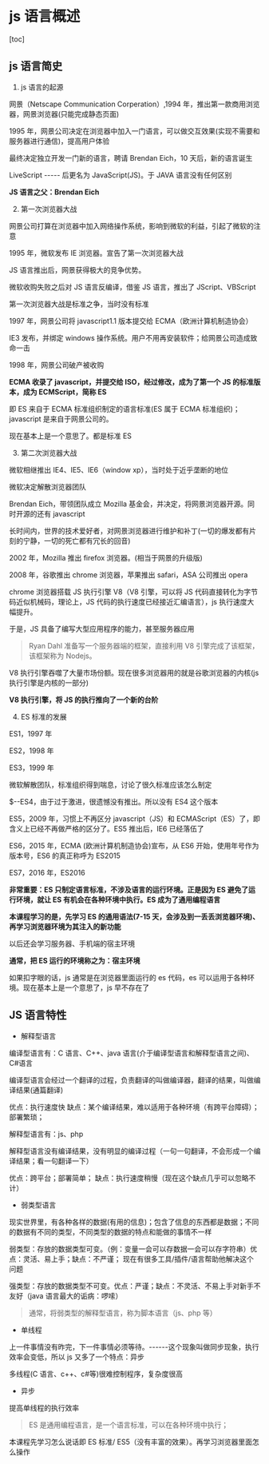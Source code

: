 # js 语言概述

[toc]

## js 语言简史

1. js 语言的起源

网景（Netscape Communication Corperation）,1994 年，推出第一款商用浏览器，网景浏览器(只能完成静态页面)

1995 年，网景公司决定在浏览器中加入一门语言，可以做交互效果(实现不需要和服务器进行通信)，提高用户体验

最终决定独立开发一门新的语言，聘请 Brendan Eich，10 天后，新的语言诞生

LiveScript ----- 后更名为 JavaScript(JS)。于 JAVA 语言没有任何区别

**JS 语言之父：Brendan Eich**

2. 第一次浏览器大战

网景公司打算在浏览器中加入网络操作系统，影响到微软的利益，引起了微软的注意

1995 年，微软发布 IE 浏览器。宣告了第一次浏览器大战

JS 语言推出后，网景获得极大的竞争优势。

微软收购失败之后对 JS 语言反编译，借鉴 JS 语言，推出了 JScript、VBScript

第一次浏览器大战是标准之争，当时没有标准

1997 年，网景公司将 javascript1.1 版本提交给 ECMA（欧洲计算机制造协会）

IE3 发布，并绑定 windows 操作系统。用户不用再安装软件；给网景公司造成致命一击

1998 年，网景公司破产被收购

**ECMA 收录了 javascript，并提交给 ISO，经过修改，成为了第一个 JS 的标准版本，成为 ECMScript，简称 ES**

即 ES 来自于 ECMA 标准组织制定的语言标准(ES 属于 ECMA 标准组织)；javascript 是来自于网景公司的。

现在基本上是一个意思了。都是标准 ES

3. 第二次浏览器大战

微软相继推出 IE4、IE5、IE6（window xp），当时处于近乎垄断的地位

微软决定解散浏览器团队

Brendan Eich，带领团队成立 Mozilla 基金会，并决定，将网景浏览器开源。同时开源的还有 javascript

长时间内，世界的技术爱好者，对网景浏览器进行维护和补丁(一切的爆发都有片刻的宁静，一切的死亡都有冗长的回音)

2002 年，Mozilla 推出 firefox 浏览器。(相当于网景的升级版)

2008 年，谷歌推出 chrome 浏览器，苹果推出 safari，ASA 公司推出 opera

chrome 浏览器搭载 JS 执行引擎 V8（V8 引擎，可以将 JS 代码直接转化为字节码近似机械码，理论上，JS 代码的执行速度已经接近汇编语言），js 执行速度大幅提升。

于是，JS 具备了编写大型应用程序的能力，甚至服务器应用

> Ryan Dahl 准备写一个服务器端的框架，直接利用 V8 引擎完成了该框架，该框架称为 Nodejs。

V8 执行引擎吞噬了大量市场份额。现在很多浏览器用的就是谷歌浏览器的内核(js 执行引擎是内核的一部分)

**V8 执行引擎，将 JS 的执行推向了一个新的台阶**

4. ES 标准的发展

ES1，1997 年

ES2，1998 年

ES3，1999 年

微软解散团队，标准组织得到喘息，讨论了很久标准应该怎么制定

$--ES4，由于过于激进，很遗憾没有推出。所以没有 ES4 这个版本

ES5，2009 年，习惯上不再区分 javascript（JS）和 ECMAScript（ES）了，即含义上已经不再做严格的区分了。ES5 推出后，IE6 已经落伍了

ES6，2015 年，ECMA (欧洲计算机制造协会)宣布，从 ES6 开始，使用年号作为版本号，ES6 的真正称呼为 ES2015

ES7，2016 年，ES2016

**非常重要：ES 只制定语言标准，不涉及语言的运行环境。正是因为 ES 避免了运行环境，就让 ES 有机会在各种环境中执行。ES 成为了通用编程语言**

**本课程学习的是，先学习 ES 的通用语法(7-15 天，会涉及到一丢丢浏览器环境)、再学习浏览器环境为其注入的新功能**

以后还会学习服务器、手机端的宿主环境

**通常，把 ES 运行的环境称之为：宿主环境**

如果扣字眼的话，js 通常是在浏览器里面运行的 es 代码，es 可以运用于各种环境。现在基本上是一个意思了，js 早不存在了

## JS 语言特性

- 解释型语言

编译型语言有：C 语言、C++、java 语言(介于编译型语言和解释型语言之间)、C#语言

编译型语言会经过一个翻译的过程，负责翻译的叫做编译器，翻译的结果，叫做编译结果(通篇翻译)

优点：执行速度快
缺点：某个编译结果，难以适用于各种环境（有跨平台障碍）；部署繁琐；

解释型语言有：js、php

解释型语言没有编译结果，没有明显的编译过程（一句一句翻译，不会形成一个编译结果；看一句翻译一下）

优点：跨平台；部署简单；
缺点：执行速度稍慢（现在这个缺点几乎可以忽略不计）

- 弱类型语言

现实世界里，有各种各样的数据(有用的信息)；包含了信息的东西都是数据；不同的数据有不同的类型，不同类型的数据的特点和能做的事情不一样

弱类型：存放的数据类型可变。（例：变量一会可以存数据一会可以存字符串）优点：灵活、易上手；缺点：不严谨；
现在有很多工具/插件/语言帮助他解决这个问题

强类型：存放的数据类型不可变。优点：严谨；缺点：不灵活、不易上手对新手不友好（java 语言最大的诟病：啰嗦）

> 通常，将弱类型的解释型语言，称为脚本语言（js、php 等）

- 单线程

上一件事情没有昨完，下一件事情必须等待。------这个现象叫做同步现象，执行效率会变低，所以 js 又多了一个特点：异步

多线程(C 语言、c++、c#等)很难控制程序，复杂度很高

- 异步

提高单线程的执行效率

> ES 是通用编程语言，是一个语言标准，可以在各种环境中执行；

本课程先学习怎么说话即 ES 标准/ ES5（没有丰富的效果）。再学习浏览器里面怎么操作

